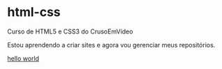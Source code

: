# html-css
 Curso de HTML5 e CSS3 do CrusoEmVídeo

Estou aprendendo a criar sites e agora vou gerenciar meus repositórios.

<a href="https://github.com/ViniciusCruzZ/html-css/main/desafios/desafio010/index.html">hello world</a>